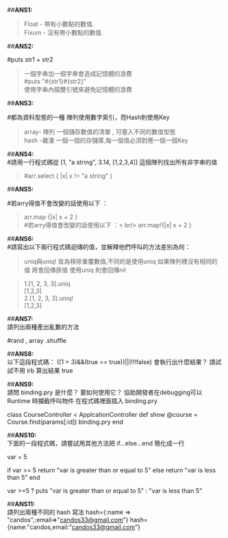  ##**ANS1:** <br/>
  
 > Float - 帶有小數點的數值. <br/>
 > Fixum - 沒有帶小數點的數值.

 ##**ANS2:** <br/>

#puts str1 + str2  <br/>
>一個字串加一個字串會造成記憶體的浪費 <br/> 
#puts "#{str1}#{str2}" <br/>
>使用字串內插雙引號來避免記憶體的浪費

##**ANS3:** <br/>

#都為資料型態的一種 陣列使用數字索引，而Hash則使用Key <br/>
>array- 陣列 一個儲存數值的清單 , 可塞入不同的數值型態 <br/>
>hash -雜湊  一個一個的存儲庫,每一個值必須對應一個一個Key <br/>

##**ANS4:** <br/>
#請用一行程式碼從 [1, "a string", 3.14, [1,2,3,4]] 這個陣列找出所有非字串的值 <br/>
>#arr.select { |x| x != "a string" } <br/>

##**ANS5:** <br/>

#若arry得值不會改變的話使用以下 ：<br/>
>arr.map {|x| x + 2 } <br/>
#若arry得值會改變的話使用以下 ：< br/>
>arr.map!{|x| x + 2 } <br/>

##**ANS6:** <br/>
#請寫出以下兩行程式碼迴傳的值，並解釋他們呼叫的方法差別為何：
>uniq與uniq! 皆為移除重覆數值,不同的是使用uniq 如果陣列裡沒有相同的值 將會回傳原值 使用uniq 則會回傳nil <br/>

>1.[1, 2, 3, 3].uniq <br/>
>[1,2,3] <br/>
>2.[1, 2, 3, 3].uniq! <br/>
>[1,2,3] <br/>

##**ANS7:** <br/>
請列出兩種產出亂數的方法

#rand , array .shuffle

##**ANS8:** <br/>
以下這段程式碼：
((1 > 3)&&(true == true))||(!!!false)
會執行出什麼結果？ 請試試不用 irb 算出結果
true

##**ANS9:** <br/>
請問 binding.pry 是什麼？ 要如何使用它？
協助開發者在debugging可以Runtime 時攔截呼叫物件
在程式碼裡面插入 binding.pry

 class CourseController < ApplcationController
  def show
    @course = Course.find(params[:id])
    binding.pry
  end

##**ANS10:** <br/>
下面的一段程式碼，請嘗試用其他方法把 if...else...end 簡化成一行

var = 5

if var >= 5
  return "var is greater than or equal to 5"
else
  return "var is less than 5"
end

var >=5 ? puts "var is greater than or equal to 5" : "var is less than 5"

##**ANS11:** <br/>
請列出兩種不同的 hash 寫法
hash={:name => "candos",:email=>"candos33@gmail.com"}
hash={name:"candos,email:"candos33@gmail.com"}
